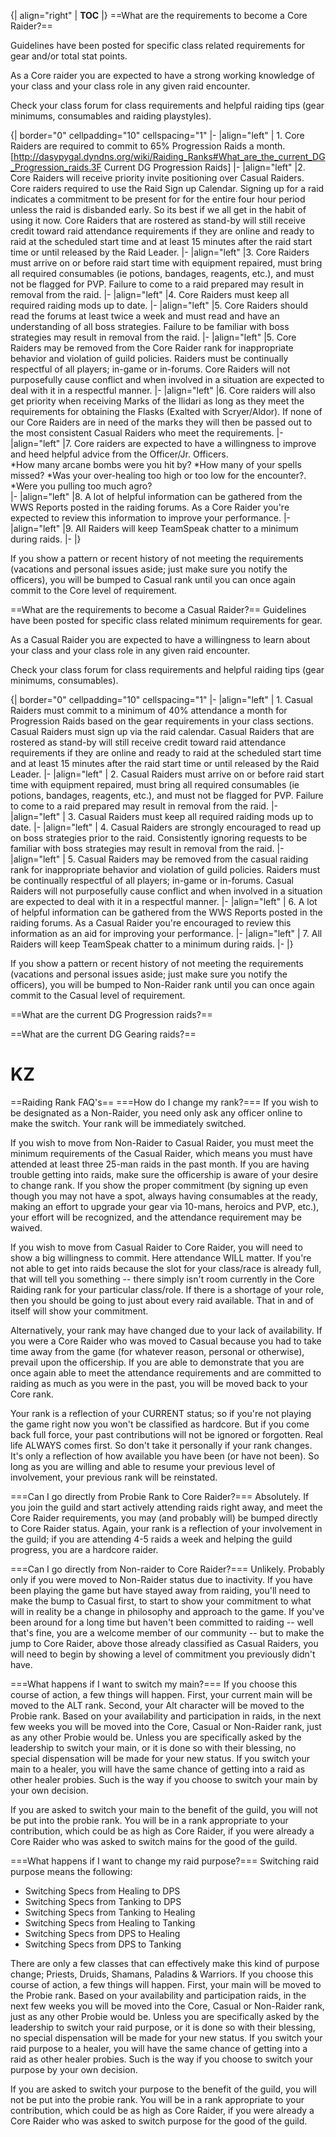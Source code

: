 {| align="right"
  | __TOC__
  |}
==What are the requirements to become a Core Raider?==


Guidelines have been posted for specific class related requirements for gear and/or total stat points. 

As a Core raider you are expected to have a strong working knowledge of your class and your class role in any given raid encounter. 

Check your class forum for class requirements and helpful raiding tips (gear minimums, consumables and raiding playstyles).


{| border="0" cellpadding="10" cellspacing="1"
|-
|align="left" | 1. Core Raiders are required to commit to 65% Progression Raids a month. [http://dasypygal.dyndns.org/wiki/Raiding_Ranks#What_are_the_current_DG_Progression_raids.3F Current DG Progression Raids]
|-
|align="left" |2. Core Raiders will receive priority invite positioning over Casual Raiders. Core raiders required to use the Raid Sign up Calendar. Signing up for a raid indicates a commitment to be present for for the entire four hour period unless the raid is disbanded early. So its best if we all get in the habit of using it now. Core Raiders that are rostered as stand-by will still receive credit toward raid attendance requirements if they are online and ready to raid at the scheduled start time and at least 15 minutes after the raid start time or until released by the Raid Leader.
|-
|align="left" |3. Core Raiders must arrive on or before raid start time with equipment repaired, must bring all required consumables (ie potions, bandages, reagents, etc.), and must not be flagged for PVP. Failure to come to a raid prepared may result in removal from the raid.
|-
|align="left" |4. Core Raiders must keep all required raiding mods up to date. 
|-
|align="left" |5. Core Raiders should read the forums at least twice a week and must read and have an understanding of all boss strategies. Failure to be familiar with boss strategies may result in removal from the raid.
|-
|align="left" |5. Core Raiders may be removed from the Core Raider rank for inappropriate behavior and violation of guild policies. Raiders must be continually respectful of all players; in-game or in-forums. Core Raiders will not purposefully cause conflict and when involved in a situation are expected to deal with it in a respectful manner.
|-
|align="left" |6. Core raiders will also get priority when receiving Marks of the Ilidari as long as they meet the requirements for obtaining the Flasks (Exalted with Scryer/Aldor). If none of our Core Raiders are in need of the marks they will then be passed out to the most consistent Casual Raiders who meet the requirements. 
|-
|align="left" |7. Core raiders are expected to have a willingness to improve and heed helpful advice from the Officer/Jr. Officers.  
*How many arcane bombs were you hit by? 
*How many of your spells missed? 
*Was your over-healing too high or too low for the encounter?. 
*Were you pulling too much agro?   
|-
|align="left" |8. A lot of helpful information can be gathered from the WWS Reports posted in the raiding forums. As a Core Raider you're expected to review this information to improve your performance.
|-
|align="left" |9. All Raiders will keep TeamSpeak chatter to a minimum during raids.
|-
|}


If you show a pattern or recent history of not meeting the requirements (vacations and personal issues aside; just make sure you notify the officers), you will be bumped to Casual rank until you can once again commit to the Core level of requirement.

==What are the requirements to become a Casual Raider?==
Guidelines have been posted for specific class related minimum requirements for gear. 

As a Casual Raider you are expected to have a willingness to learn about your class and your class role in any given raid encounter. 

Check your class forum for class requirements and helpful raiding tips (gear minimums, consumables).

{| border="0" cellpadding="10" cellspacing="1"
|-
|align="left" | 1. Casual Raiders must commit to a minimum of 40% attendance a month for Progression Raids based on the gear requirements in your class sections. Casual Raiders must sign up via the raid calendar. Casual Raiders that are rostered as stand-by will still receive credit toward raid attendance requirements if they are online and ready to raid at the scheduled start time and at least 15 minutes after the raid start time or until released by the Raid Leader.
|-
|align="left" | 2. Casual Raiders must arrive on or before raid start time with equipment repaired, must bring all required consumables (ie potions, bandages, reagents, etc.), and must not be flagged for PVP. Failure to come to a raid prepared may result in removal from the raid.
|-
|align="left" | 3. Casual Raiders must keep all required raiding mods up to date.
|-
|align="left" | 4. Casual Raiders are strongly encouraged to read up on boss strategies prior to the raid. Consistently ignoring requests to be familiar with boss strategies may result in removal from the raid.
|-
|align="left" | 5. Casual Raiders may be removed from the casual raiding rank for inappropriate behavior and violation of guild policies. Raiders must be continually respectful of all players; in-game or in-forums. Casual Raiders will not purposefully cause conflict and when involved in a situation are expected to deal with it in a respectful manner.
|-
|align="left" | 6. A lot of helpful information can be gathered from the WWS Reports posted in the raiding forums. As a Casual Raider you're encouraged to review this information as an aid for improving your performance.
|-
|align="left" | 7. All Raiders will keep TeamSpeak chatter to a minimum during raids.
|-
|}


If you show a pattern or recent history of not meeting the requirements (vacations and personal issues aside; just make sure you notify the officers), you will be bumped to Non-Raider rank until you can once again commit to the Casual level of requirement.

==What are the current DG Progression raids?==

==What are the current DG Gearing raids?==
# KZ

==Raiding Rank FAQ's==
===How do I change my rank?===
If you wish to be designated as a Non-Raider, you need only ask any officer online to make the switch. Your rank will be immediately switched.


If you wish to move from Non-Raider to Casual Raider, you must meet the minimum requirements of the Casual Raider, which means you must have attended at least three 25-man raids in the past month. If you are having trouble getting into raids, make sure the officership is aware of your desire to change rank. If you show the proper commitment (by signing up even though you may not have a spot, always having consumables at the ready, making an effort to upgrade your gear via 10-mans, heroics and PVP, etc.), your effort will be recognized, and the attendance requirement may be waived.


If you wish to move from Casual Raider to Core Raider, you will need to show a big willingness to commit. Here attendance WILL matter. If you're not able to get into raids because the slot for your class/race is already full, that will tell you something -- there simply isn't room currently in the Core Raiding rank for your particular class/role. If there is a shortage of your role, then you should be going to just about every raid available. That in and of itself will show your commitment.


Alternatively, your rank may have changed due to your lack of availability. If you were a Core Raider who was moved to Casual because you had to take time away from the game (for whatever reason, personal or otherwise), prevail upon the officership. If you are able to demonstrate that you are once again able to meet the attendance requirements and are committed to raiding as much as you were in the past, you will be moved back to your Core rank.


Your rank is a reflection of your CURRENT status; so if you're not playing the game right now you won't be classified as hardcore. But if you come back full force, your past contributions will not be ignored or forgotten. Real life ALWAYS comes first. So don't take it personally if your rank changes. It's only a reflection of how available you have been (or have not been). So long as you are willing and able to resume your previous level of involvement, your previous rank will be reinstated.

===Can I go directly from Probie Rank to Core Raider?===
Absolutely. If you join the guild and start actively attending raids right away, and meet the Core Raider requirements, you may (and probably will) be bumped directly to Core Raider status. Again, your rank is a reflection of your involvement in the guild; if you are attending 4-5 raids a week and helping the guild progress, you are a hardcore raider.


===Can I go directly from Non-raider to Core Raider?===
Unlikely. Probably only if you were moved to Non-Raider status due to inactivity. If you have been playing the game but have stayed away from raiding, you'll need to make the bump to Casual first, to start to show your commitment to what will in reality be a change in philosophy and approach to the game. If you've been around for a long time but haven't been committed to raiding -- well that's fine, you are a welcome member of our community -- but to make the jump to Core Raider, above those already classified as Casual Raiders, you will need to begin by showing a level of commitment you previously didn't have.

===What happens if I want to switch my main?===
If you choose this course of action, a few things will happen. First, your current main will be moved to the ALT rank. Second, your Alt character will be moved to the Probie rank. Based on your availability and participation in raids, in the next few weeks you will be moved into the Core, Casual or Non-Raider rank, just as any other Probie would be. Unless you are specifically asked by the leadership to switch your main, or it is done so with their blessing, no special dispensation will be made for your new status. If you switch your main to a healer, you will have the same chance of getting into a raid as other healer probies. Such is the way if you choose to switch your main by your own decision.


If you are asked to switch your main to the benefit of the guild, you will not be put into the probie rank. You will be in a rank appropriate to your contribution, which could be as high as Core Raider, if you were already a Core Raider who was asked to switch mains for the good of the guild.

===What happens if I want to change my raid purpose?===
Switching raid purpose means the following:
* Switching Specs from Healing to DPS 
* Switching Specs from Tanking to DPS 
* Switching Specs from Tanking to Healing
* Switching Specs from Healing to Tanking
* Switching Specs from DPS to Healing
* Switching Specs from DPS to Tanking


There are only a few classes that can effectively make this kind of purpose change; Priests, Druids, Shamans, Paladins & Warriors. 
If you choose this course of action, a few things will happen. First, your main will be moved to the Probie rank. Based on your availability and participation raids, in the next few weeks you will be moved into the Core, Casual or Non-Raider rank, just as any other Probie would be. Unless you are specifically asked by the leadership to switch your raid purpose, or it is done so with their blessing, no special dispensation will be made for your new status. If you switch your raid purpose to a healer, you will have the same chance of getting into a raid as other healer probies. Such is the way if you choose to switch your purpose by your own decision.


If you are asked to switch your purpose to the benefit of the guild, you will not be put into the probie rank. You will be in a rank appropriate to your contribution, which could be as high as Core Raider, if you were already a Core Raider who was asked to switch purpose for the good of the guild.